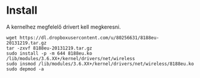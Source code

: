 # Install 
A kernelhez megfelelő drivert kell megkeresni.

```
wget https://dl.dropboxusercontent.com/u/80256631/8188eu-20131219.tar.gz
tar -zxvf 8188eu-20131219.tar.gz
sudo install -p -m 644 8188eu.ko /lib/modules/3.6.XX+/kernel/drivers/net/wireless
sudo insmod /lib/modules/3.6.XX+/kernel/drivers/net/wireless/8188eu.ko
sudo depmod -a
```
